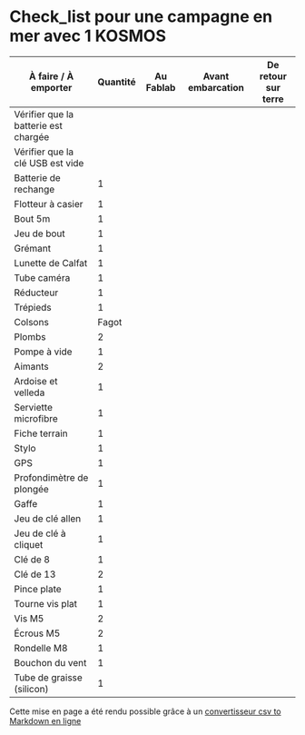 # Check_list pour une campagne en mer avec 1 KOSMOS


|À faire / À emporter                |Quantité|Au Fablab|Avant embarcation|De retour sur terre|
|------------------------------------|--------|---------|-----------------|-------------------|
|Vérifier que la batterie est chargée|        |         |                 |                   |
|Vérifier que la clé USB est vide    |        |         |                 |                   |
|Batterie de rechange                |1       |         |                 |                   |
|Flotteur à casier                   |1       |         |                 |                   |
|Bout 5m                             |1       |         |                 |                   |
|Jeu de bout                         |1       |         |                 |                   |
|Grémant                             |1       |         |                 |                   |
|Lunette de Calfat                   |1       |         |                 |                   |
|Tube caméra                         |1       |         |                 |                   |
|Réducteur                           |1       |         |                 |                   |
|Trépieds                            |1       |         |                 |                   |
|Colsons                             |Fagot   |         |                 |                   |
|Plombs                              |2       |         |                 |                   |
|Pompe à vide                        |1       |         |                 |                   |
|Aimants                             |2       |         |                 |                   |
|Ardoise et velleda                  |1       |         |                 |                   |
|Serviette microfibre                |1       |         |                 |                   |
|Fiche terrain                       |1       |         |                 |                   |
|Stylo                               |1       |         |                 |                   |
|GPS                                 |1       |         |                 |                   |
|Profondimètre de plongée            |1       |         |                 |                   |
|Gaffe                               |1       |         |                 |                   |
|Jeu de clé allen                    |1       |         |                 |                   |
|Jeu de clé à cliquet                |1       |         |                 |                   |
|Clé de 8                            |1       |         |                 |                   |
|Clé de 13                           |2       |         |                 |                   |
|Pince plate                         |1       |         |                 |                   |
|Tourne vis plat                     |1       |         |                 |                   |
|Vis M5                              |2       |         |                 |                   |
|Écrous M5                           |2       |         |                 |                   |
|Rondelle M8                         |1       |         |                 |                   |
|Bouchon du vent                     |1       |         |                 |                   |
|Tube de graisse (silicon)           |1       |         |                 |                   |

Cette mise en page a été rendu possible grâce à un [convertisseur csv to Markdown en ligne](https://www.convertcsv.com/csv-to-markdown.htm)
